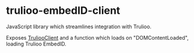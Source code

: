 # trulioo-embedID-client

JavaScript library which streamlines integration with Trulioo.

Exposes [TruliooClient](https://github.com/Trulioo/trulioo-embedid-client/blob/master/src/TruliooClient.js) and a function which loads on "DOMContentLoaded", loading Trulioo EmbedID.